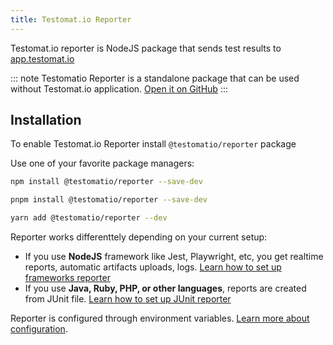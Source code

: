 ```yaml
---
title: Testomat.io Reporter
---
```


Testomat.io reporter is NodeJS package that sends test results to [app.testomat.io](https://app.testomat.io)

::: note
Testomatio Reporter is a standalone package that can be used without Testomat.io application.
[Open it on GitHub](https://github.com/testomatio/reporter)
:::

## Installation

To enable Testomat.io Reporter install `@testomatio/reporter` package


Use one of your favorite package managers:

```bash
npm install @testomatio/reporter --save-dev
```

```bash
pnpm install @testomatio/reporter --save-dev
```

```bash
yarn add @testomatio/reporter --dev
```

Reporter works differenttely depending on your current setup: 

* If you use **NodeJS** framework like Jest, Playwright, etc, you get realtime reports, automatic artifacts uploads, logs. [Learn how to set up frameworks reporter](/reference/reporter/frameworks/) 
* If you use **Java, Ruby, PHP, or other languages**, reports are created from JUnit file. [Learn how to set up JUnit reporter](/reference/reporter/junit)

Reporter is configured through environment variables. [Learn more about configuration](/reference/reporter/pipes/testomatio).
